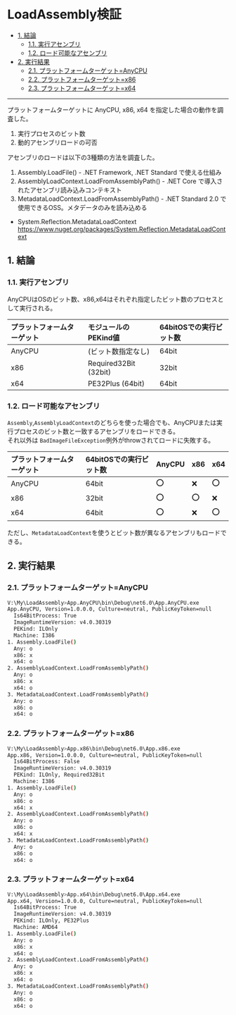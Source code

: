 # LoadAssembly検証

- [1. 結論](#1-結論)
  - [1.1. 実行アセンブリ](#11-実行アセンブリ)
  - [1.2. ロード可能なアセンブリ](#12-ロード可能なアセンブリ)
- [2. 実行結果](#2-実行結果)
  - [2.1. プラットフォームターゲット=AnyCPU](#21-プラットフォームターゲットanycpu)
  - [2.2. プラットフォームターゲット=x86](#22-プラットフォームターゲットx86)
  - [2.3. プラットフォームターゲット=x64](#23-プラットフォームターゲットx64)


----

プラットフォームターゲットに AnyCPU, x86, x64 を指定した場合の動作を調査した。

1. 実行プロセスのビット数
2. 動的アセンブリロードの可否

アセンブリのロードは以下の3種類の方法を調査した。

1. Assembly.LoadFile() - .NET Framework, .NET Standard で使える仕組み
2. AssemblyLoadContext.LoadFromAssemblyPath() - .NET Core で導入されたアセンブリ読み込みコンテキスト
3. MetadataLoadContext.LoadFromAssemblyPath() - .NET Standard 2.0 で使用できるOSS。メタデータのみを読み込める

* System.Reflection.MetadataLoadContext   
    https://www.nuget.org/packages/System.Reflection.MetadataLoadContext

## 1. 結論

### 1.1. 実行アセンブリ
AnyCPUはOSのビット数、x86,x64はそれぞれ指定したビット数のプロセスとして実行される。

| プラットフォームターゲット | モジュールのPEKind値 | 64bitOSでの実行ビット数 |
|:---|:---|:---|
| AnyCPU | (ビット数指定なし) | 64bit |
| x86 | Required32Bit (32bit) | 32bit |
| x64 | PE32Plus (64bit) | 64bit |

### 1.2. ロード可能なアセンブリ
`Assembly`,`AssemblyLoadContext`のどちらを使った場合でも、AnyCPUまたは実行プロセスのビット数と一致するアセンブリをロードできる。  
それ以外は `BadImageFileException`例外がthrowされてロードに失敗する。

| プラットフォームターゲット | 64bitOSでの実行ビット数 | AnyCPU | x86 | x64 |
|:---|:---|:---|:---|:---|
| AnyCPU |  64bit | ⭕ | ❌ | ⭕ |
| x86 | 32bit | ⭕ | ⭕ | ❌ |
| x64 | 64bit | ⭕ | ❌ | ⭕ |

ただし、`MetadataLoadContext`を使うとビット数が異なるアセンブリもロードできる。

## 2. 実行結果

### 2.1. プラットフォームターゲット=AnyCPU
```sh
V:\My\LoadAssembly>App.AnyCPU\bin\Debug\net6.0\App.AnyCPU.exe
App.AnyCPU, Version=1.0.0.0, Culture=neutral, PublicKeyToken=null
  Is64BitProcess: True
  ImageRuntimeVersion: v4.0.30319
  PEKind: ILOnly
  Machine: I386
1. Assembly.LoadFile()
  Any: o
  x86: x
  x64: o
2. AssemblyLoadContext.LoadFromAssemblyPath()
  Any: o
  x86: x
  x64: o
3. MetadataLoadContext.LoadFromAssemblyPath()
  Any: o
  x86: o
  x64: o
```

### 2.2. プラットフォームターゲット=x86
```sh
V:\My\LoadAssembly>App.x86\bin\Debug\net6.0\App.x86.exe
App.x86, Version=1.0.0.0, Culture=neutral, PublicKeyToken=null
  Is64BitProcess: False
  ImageRuntimeVersion: v4.0.30319
  PEKind: ILOnly, Required32Bit
  Machine: I386
1. Assembly.LoadFile()
  Any: o
  x86: o
  x64: x
2. AssemblyLoadContext.LoadFromAssemblyPath()
  Any: o
  x86: o
  x64: x
3. MetadataLoadContext.LoadFromAssemblyPath()
  Any: o
  x86: o
  x64: o
```

### 2.3. プラットフォームターゲット=x64
```sh
V:\My\LoadAssembly>App.x64\bin\Debug\net6.0\App.x64.exe
App.x64, Version=1.0.0.0, Culture=neutral, PublicKeyToken=null
  Is64BitProcess: True
  ImageRuntimeVersion: v4.0.30319
  PEKind: ILOnly, PE32Plus
  Machine: AMD64
1. Assembly.LoadFile()
  Any: o
  x86: x
  x64: o
2. AssemblyLoadContext.LoadFromAssemblyPath()
  Any: o
  x86: x
  x64: o
3. MetadataLoadContext.LoadFromAssemblyPath()
  Any: o
  x86: o
  x64: o
```  
